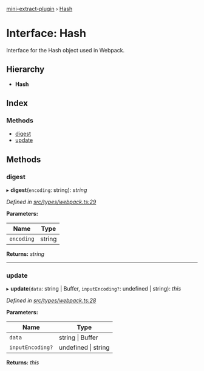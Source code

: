 [mini-extract-plugin](../README.md) › [Hash](hash.md)

# Interface: Hash

Interface for the Hash object used in Webpack.

## Hierarchy

* **Hash**

## Index

### Methods

* [digest](hash.md#digest)
* [update](hash.md#update)

## Methods

###  digest

▸ **digest**(`encoding`: string): *string*

*Defined in [src/types/webpack.ts:29](https://github.com/JuroOravec/mini-extract-plugin/blob/4b5288b/src/types/webpack.ts#L29)*

**Parameters:**

Name | Type |
------ | ------ |
`encoding` | string |

**Returns:** *string*

___

###  update

▸ **update**(`data`: string | Buffer, `inputEncoding?`: undefined | string): *this*

*Defined in [src/types/webpack.ts:28](https://github.com/JuroOravec/mini-extract-plugin/blob/4b5288b/src/types/webpack.ts#L28)*

**Parameters:**

Name | Type |
------ | ------ |
`data` | string &#124; Buffer |
`inputEncoding?` | undefined &#124; string |

**Returns:** *this*
